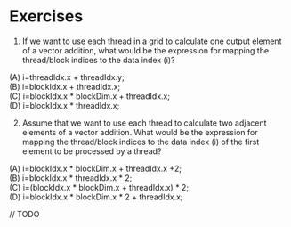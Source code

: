 # Exercises

1. If we want to use each thread in a grid to calculate one output element of a
vector addition, what would be the expression for mapping the thread/block
indices to the data index (i)?

(A) i=threadIdx.x + threadIdx.y;  
(B) i=blockIdx.x + threadIdx.x;  
(C) i=blockIdx.x * blockDim.x + threadIdx.x;  
(D) i=blockIdx.x * threadIdx.x;  

2. Assume that we want to use each thread to calculate two adjacent elements of
a vector addition. What would be the expression for mapping the thread/block
indices to the data index (i) of the first element to be processed by a thread?

(A) i=blockIdx.x * blockDim.x + threadIdx.x +2;  
(B) i=blockIdx.x * threadIdx.x * 2;  
(C) i=(blockIdx.x * blockDim.x + threadIdx.x) * 2;  
(D) i=blockIdx.x * blockDim.x * 2 + threadIdx.x;  


// TODO